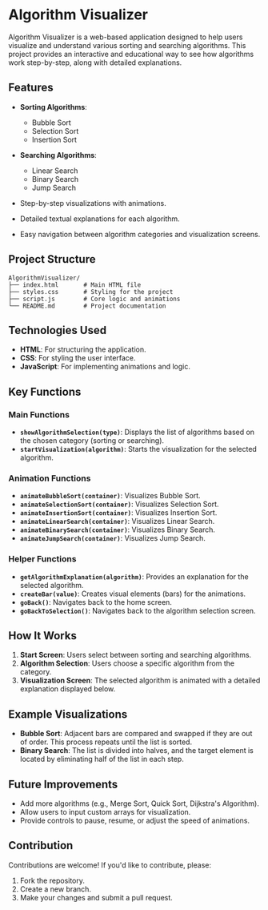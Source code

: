 # Algorithm Visualizer

Algorithm Visualizer is a web-based application designed to help users visualize and understand various sorting and searching algorithms. This project provides an interactive and educational way to see how algorithms work step-by-step, along with detailed explanations.

## Features

- **Sorting Algorithms**:
  - Bubble Sort
  - Selection Sort
  - Insertion Sort

- **Searching Algorithms**:
  - Linear Search
  - Binary Search
  - Jump Search

- Step-by-step visualizations with animations.
- Detailed textual explanations for each algorithm.
- Easy navigation between algorithm categories and visualization screens.

## Project Structure

```
AlgorithmVisualizer/
├── index.html       # Main HTML file
├── styles.css       # Styling for the project
├── script.js        # Core logic and animations
└── README.md        # Project documentation
```


## Technologies Used
- **HTML**: For structuring the application.
- **CSS**: For styling the user interface.
- **JavaScript**: For implementing animations and logic.

## Key Functions

### Main Functions
- **`showAlgorithmSelection(type)`**: Displays the list of algorithms based on the chosen category (sorting or searching).
- **`startVisualization(algorithm)`**: Starts the visualization for the selected algorithm.

### Animation Functions
- **`animateBubbleSort(container)`**: Visualizes Bubble Sort.
- **`animateSelectionSort(container)`**: Visualizes Selection Sort.
- **`animateInsertionSort(container)`**: Visualizes Insertion Sort.
- **`animateLinearSearch(container)`**: Visualizes Linear Search.
- **`animateBinarySearch(container)`**: Visualizes Binary Search.
- **`animateJumpSearch(container)`**: Visualizes Jump Search.

### Helper Functions
- **`getAlgorithmExplanation(algorithm)`**: Provides an explanation for the selected algorithm.
- **`createBar(value)`**: Creates visual elements (bars) for the animations.
- **`goBack()`**: Navigates back to the home screen.
- **`goBackToSelection()`**: Navigates back to the algorithm selection screen.

## How It Works
1. **Start Screen**: Users select between sorting and searching algorithms.
2. **Algorithm Selection**: Users choose a specific algorithm from the category.
3. **Visualization Screen**: The selected algorithm is animated with a detailed explanation displayed below.

## Example Visualizations
- **Bubble Sort**: Adjacent bars are compared and swapped if they are out of order. This process repeats until the list is sorted.
- **Binary Search**: The list is divided into halves, and the target element is located by eliminating half of the list in each step.

## Future Improvements
- Add more algorithms (e.g., Merge Sort, Quick Sort, Dijkstra's Algorithm).
- Allow users to input custom arrays for visualization.
- Provide controls to pause, resume, or adjust the speed of animations.


## Contribution
Contributions are welcome! If you'd like to contribute, please:
1. Fork the repository.
2. Create a new branch.
3. Make your changes and submit a pull request.